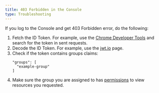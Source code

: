 ```yaml
---
title: 403 Forbidden in the Console
type: Troubleshooting
---
```


If you log to the Console and get 403 Forbidden error, do the following:

  1. Fetch the ID Token. For example, use the [Chrome Developer Tools](https://developers.google.com/web/tools/chrome-devtools) and search for the token in sent requests.
  2. Decode the ID Token. For example, use the [jwt.io](https://jwt.io/) page.
  3. Check if the token contains groups claims:
      ```
      "groups": [
        "example-group"
      ]
      ```
  4. Make sure the group you are assigned to has [permissions](#details-roles-in-kyma) to view resources you requested.